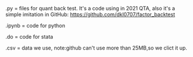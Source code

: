 .py = files for quant back test. It's a code using in 2021 QTA, also it's a simple imitation in GitHub: https://github.com/dkl0707/factor_backtest  

.ipynb = code for python  

.do = code for stata  

.csv = data we use, note:github can't use more than 25MB,so we clict it up.  

